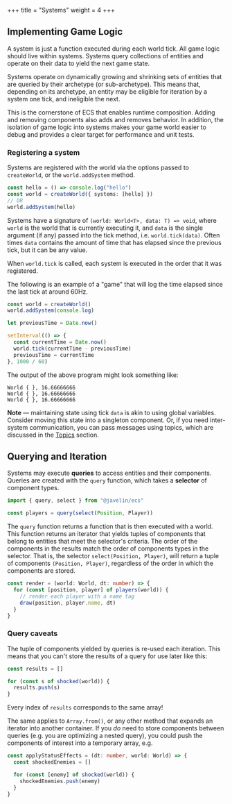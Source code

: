 +++
title = "Systems"
weight = 4
+++

## Implementing Game Logic

A system is just a function executed during each world tick. All game logic should live within systems. Systems query collections of entities and operate on their data to yield the next game state.

Systems operate on dynamically growing and shrinking sets of entities that are queried by their archetype (or sub-archetype). This means that, depending on its archetype, an entity may be eligible for iteration by a system one tick, and ineligible the next.

This is the cornerstone of ECS that enables runtime composition. Adding and removing components also adds and removes behavior. In addition, the isolation of game logic into systems makes your game world easier to debug and provides a clear target for performance and unit tests.

### Registering a system

Systems are registered with the world via the options passed to `createWorld`, or the `world.addSystem` method.

```typescript
const hello = () => console.log("hello")
const world = createWorld({ systems: [hello] })
// OR
world.addSystem(hello)
```

Systems have a signature of `(world: World<T>, data: T) => void`, where `world` is the world that is currently executing it, and `data` is the single argument (if any) passed into the tick method, i.e. `world.tick(data)`. Often times `data` contains the amount of time that has elapsed since the previous tick, but it can be any value.

When `world.tick` is called, each system is executed in the order that it was registered.

The following is an example of a "game" that will log the time elapsed since the last tick at around 60Hz.

```typescript
const world = createWorld()
world.addSystem(console.log)

let previousTime = Date.now()

setInterval(() => {
  const currentTime = Date.now()
  world.tick(currentTime - previousTime)
  previousTime = currentTime
}, 1000 / 60)
```

The output of the above program might look something like:

```
World { }, 16.66666666
World { }, 16.66666666
World { }, 16.66666666
```

<aside>
  <p>
    <strong>Note</strong> — maintaining state using tick <code>data</code> is akin to using global variables. Consider moving this state into a singleton component. Or, if you need inter-system communication, you can pass messages using topics, which are discussed in the <a href="/ecs/topics">Topics</a> section.
  </p>
</aside>

## Querying and Iteration

Systems may execute **queries** to access entities and their components. Queries are created with the `query` function, which takes a **selector** of component types.

```typescript
import { query, select } from "@javelin/ecs"

const players = query(select(Position, Player))
```

The `query` function returns a function that is then executed with a world. This function returns an iterator that yields tuples of components that belong to entities that meet the selector's criteria. The order of the components in the results match the order of components types in the selector. That is, the selector `select(Position, Player)`, will return a tuple of components `(Position, Player)`, regardless of the order in which the components are stored.

```typescript
const render = (world: World, dt: number) => {
  for (const [position, player] of players(world)) {
    // render each player with a name tag
    draw(position, player.name, dt)
  }
}
```

### Query caveats

The tuple of components yielded by queries is re-used each iteration. This means that you can't store the results of a query for use later like this:

```typescript
const results = []

for (const s of shocked(world)) {
  results.push(s)
}
```

Every index of `results` corresponds to the same array!

The same applies to `Array.from()`, or any other method that expands an iterator into another container. If you _do_ need to store components between queries (e.g. you are optimizing a nested query), you could push the components of interest into a temporary array, e.g.

```typescript
const applyStatusEffects = (dt: number, world: World) => {
  const shockedEnemies = []

  for (const [enemy] of shocked(world)) {
    shockedEnemies.push(enemy)
  }
}
```
